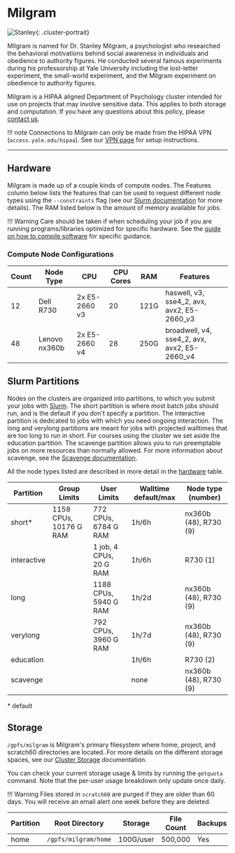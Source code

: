 # Milgram

![Stanley](/img/Stanley-Milgram.jpg){: .cluster-portrait}

Milgram is named for Dr. Stanley Milgram, a psychologist who researched the behavioral motivations behind social awareness in individuals and obedience to authority figures. He conducted several famous experiments during his professorship at Yale University including the lost-letter experiment, the small-world experiment, and the Milgram experiment on obedience to authority figures.

Milgram is a HIPAA aligned Department of Psychology cluster intended for use on projects that may involve sensitive data. This applies to both storage and computation. If you have any questions about this policy, please [contact us](mailto:hpc@yale.edu).

!!! note
    Connections to Milgram can only be made from the HIPAA VPN (`access.yale.edu/hipaa`). See our [VPN page](/clusters-at-yale/access/vpn) for setup instructions.

- - -

## Hardware

Milgram is made up of a couple kinds of compute nodes. The Features column below lists the features that can be used to request different node types using the `--constraints` flag (see our [Slurm documentation](/clusters-at-yale/job-scheduling/resource-requests#features-and-constraints) for more details). The RAM listed below is the amount of memory available for jobs.

!!! Warning
    Care should be taken if when scheduling your job if you are running programs/libraries optimized for specific hardware.
    See the [guide on how to compile software](/clusters-at-yale/applications/compile) for specific guidance.

### Compute Node Configurations

| Count | Node Type     | CPU           | CPU Cores | RAM   | Features                                     |
|-------|---------------|---------------|-----------|-------|----------------------------------------------|
| 12    | Dell R730     | 2x E5-2660 v3 | 20        | 121G  | haswell, v3, sse4_2, avx, avx2, E5-2660_v3   |
| 48    | Lenovo nx360b | 2x E5-2660 v4 | 28        | 250G  | broadwell, v4, sse4_2, avx, avx2, E5-2660_v4 |

## Slurm Partitions

Nodes on the clusters are organized into partitions, to which you submit your jobs with [Slurm](/clusters-at-yale/job-scheduling). The short partition is where most batch jobs should run, and is the default if you don't specify a partition. The interactive partition is dedicated to jobs with which you need ongoing interaction. The long and verylong partitions are meant for jobs with projected walltimes that are too long to run in short. For courses using the cluster we set aside the education partition. The scavenge partition allows you to run preemptable jobs on more resources than normally allowed. For more information about scavenge, see the [Scavenge documentation](/clusters-at-yale/job-scheduling/scavenge).

All the node types listed are described in more detail in the [hardware](#hardware) table.

| Partition    | Group Limits           | User Limits             | Walltime default/max | Node type (number)    |
|--------------|------------------------|-------------------------|----------------------|-----------------------|
| short*       | 1158 CPUs, 10176 G RAM | 772 CPUs, 6784 G RAM    | 1h/6h                | nx360b (48), R730 (9) |
| interactive  |                        | 1 job, 4 CPUs, 20 G RAM | 1h/6h                | R730 (1)              |
| long         |                        | 1188 CPUs, 5940 G RAM   | 1h/2d                | nx360b (48), R730 (9) |
| verylong     |                        | 792 CPUs, 3960 G RAM    | 1h/7d                | nx360b (48), R730 (9) |
| education    |                        |                         | 1h/6h                | R730 (2)              |
| scavenge     |                        |                         | none                 | nx360b (48), R730 (9) |

\* default

## Storage

`/gpfs/milgram` is Milgram's primary filesystem where home, project, and scratch60 directories are located. For more details on the different storage spaces, see our [Cluster Storage](/clusters-at-yale/data/cluster-storage) documentation.

You can check your current storage usage & limits by running the `getquota` command. Note that the per-user usage breakdown only update once daily.

!!! Warning
    Files stored in `scratch60` are purged if they are older than 60 days. You will receive an email alert one week before they are deleted.

|Partition  | Root Directory        | Storage     | File Count | Backups |
|-----------|-----------------------|-------------|------------|---------|
| home      | `/gpfs/milgram/home`  | 100G/user   | 500,000    | Yes     |